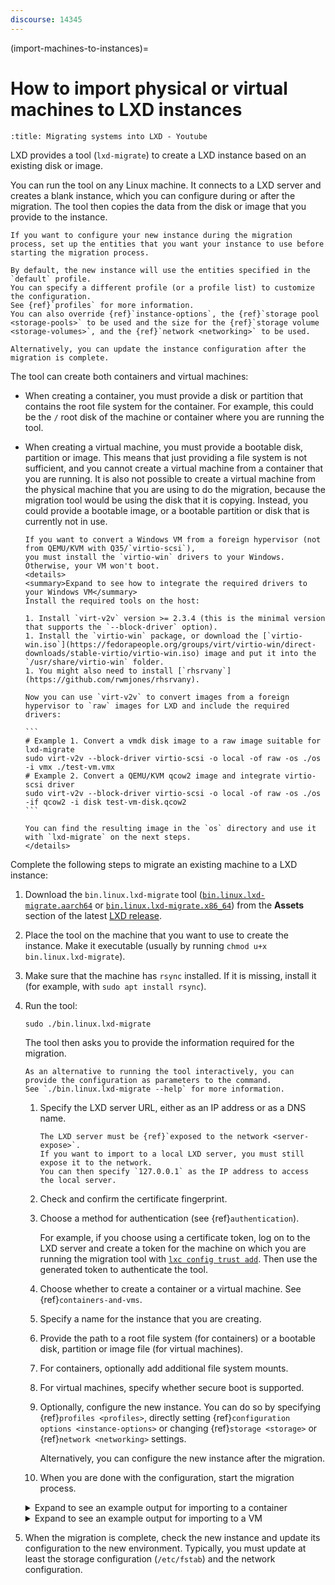 ```yaml
---
discourse: 14345
---
```


(import-machines-to-instances)=
# How to import physical or virtual machines to LXD instances

```{youtube} https://www.youtube.com/watch?v=F9GALjHtnUU
:title: Migrating systems into LXD - Youtube
```

LXD provides a tool (`lxd-migrate`) to create a LXD instance based on an existing disk or image.

You can run the tool on any Linux machine.
It connects to a LXD server and creates a blank instance, which you can configure during or after the migration.
The tool then copies the data from the disk or image that you provide to the instance.

```{note}
If you want to configure your new instance during the migration process, set up the entities that you want your instance to use before starting the migration process.

By default, the new instance will use the entities specified in the `default` profile.
You can specify a different profile (or a profile list) to customize the configuration.
See {ref}`profiles` for more information.
You can also override {ref}`instance-options`, the {ref}`storage pool <storage-pools>` to be used and the size for the {ref}`storage volume <storage-volumes>`, and the {ref}`network <networking>` to be used.

Alternatively, you can update the instance configuration after the migration is complete.
```

The tool can create both containers and virtual machines:

* When creating a container, you must provide a disk or partition that contains the root file system for the container.
  For example, this could be the `/` root disk of the machine or container where you are running the tool.
* When creating a virtual machine, you must provide a bootable disk, partition or image.
  This means that just providing a file system is not sufficient, and you cannot create a virtual machine from a container that you are running.
  It is also not possible to create a virtual machine from the physical machine that you are using to do the migration, because the migration tool would be using the disk that it is copying.
  Instead, you could provide a bootable image, or a bootable partition or disk that is currently not in use.

   ````{tip}
   If you want to convert a Windows VM from a foreign hypervisor (not from QEMU/KVM with Q35/`virtio-scsi`),
   you must install the `virtio-win` drivers to your Windows. Otherwise, your VM won't boot.
   <details>
   <summary>Expand to see how to integrate the required drivers to your Windows VM</summary>
   Install the required tools on the host:

   1. Install `virt-v2v` version >= 2.3.4 (this is the minimal version that supports the `--block-driver` option).
   1. Install the `virtio-win` package, or download the [`virtio-win.iso`](https://fedorapeople.org/groups/virt/virtio-win/direct-downloads/stable-virtio/virtio-win.iso) image and put it into the `/usr/share/virtio-win` folder.
   1. You might also need to install [`rhsrvany`](https://github.com/rwmjones/rhsrvany).

   Now you can use `virt-v2v` to convert images from a foreign hypervisor to `raw` images for LXD and include the required drivers:

   ```
   # Example 1. Convert a vmdk disk image to a raw image suitable for lxd-migrate
   sudo virt-v2v --block-driver virtio-scsi -o local -of raw -os ./os -i vmx ./test-vm.vmx
   # Example 2. Convert a QEMU/KVM qcow2 image and integrate virtio-scsi driver
   sudo virt-v2v --block-driver virtio-scsi -o local -of raw -os ./os -if qcow2 -i disk test-vm-disk.qcow2
   ```

   You can find the resulting image in the `os` directory and use it with `lxd-migrate` on the next steps.
   </details>
   ````

Complete the following steps to migrate an existing machine to a LXD instance:

1. Download the `bin.linux.lxd-migrate` tool ([`bin.linux.lxd-migrate.aarch64`](https://github.com/canonical/lxd/releases/latest/download/bin.linux.lxd-migrate.aarch64) or [`bin.linux.lxd-migrate.x86_64`](https://github.com/canonical/lxd/releases/latest/download/bin.linux.lxd-migrate.x86_64)) from the **Assets** section of the latest [LXD release](https://github.com/canonical/lxd/releases).
1. Place the tool on the machine that you want to use to create the instance.
   Make it executable (usually by running `chmod u+x bin.linux.lxd-migrate`).
1. Make sure that the machine has `rsync` installed.
   If it is missing, install it (for example, with `sudo apt install rsync`).
1. Run the tool:

       sudo ./bin.linux.lxd-migrate

   The tool then asks you to provide the information required for the migration.

   ```{tip}
   As an alternative to running the tool interactively, you can provide the configuration as parameters to the command.
   See `./bin.linux.lxd-migrate --help` for more information.
   ```

   1. Specify the LXD server URL, either as an IP address or as a DNS name.

      ```{note}
      The LXD server must be {ref}`exposed to the network <server-expose>`.
      If you want to import to a local LXD server, you must still expose it to the network.
      You can then specify `127.0.0.1` as the IP address to access the local server.
      ```

   1. Check and confirm the certificate fingerprint.
   1. Choose a method for authentication (see {ref}`authentication`).

      For example, if you choose using a certificate token, log on to the LXD server and create a token for the machine on which you are running the migration tool with [`lxc config trust add`](lxc_config_trust_add.md).
      Then use the generated token to authenticate the tool.
   1. Choose whether to create a container or a virtual machine.
      See {ref}`containers-and-vms`.
   1. Specify a name for the instance that you are creating.
   1. Provide the path to a root file system (for containers) or a bootable disk, partition or image file (for virtual machines).
   1. For containers, optionally add additional file system mounts.
   1. For virtual machines, specify whether secure boot is supported.
   1. Optionally, configure the new instance.
      You can do so by specifying {ref}`profiles <profiles>`, directly setting {ref}`configuration options <instance-options>` or changing {ref}`storage <storage>` or {ref}`network <networking>` settings.

      Alternatively, you can configure the new instance after the migration.
   1. When you are done with the configuration, start the migration process.

   <details>
   <summary>Expand to see an example output for importing to a container</summary>

   ```{terminal}
   :input: sudo ./bin.linux.lxd-migrate

   Please provide LXD server URL: https://192.0.2.7:8443
   Certificate fingerprint: xxxxxxxxxxxxxxxxx
   ok (y/n)? y

   1) Use a certificate token
   2) Use an existing TLS authentication certificate
   3) Generate a temporary TLS authentication certificate
   Please pick an authentication mechanism above: 1
   Please provide the certificate token: xxxxxxxxxxxxxxxx

   Remote LXD server:
     Hostname: bar
     Version: 5.4

   Would you like to create a container (1) or virtual-machine (2)?: 1
   Name of the new instance: foo
   Please provide the path to a root filesystem: /
   Do you want to add additional filesystem mounts? [default=no]:

   Instance to be created:
     Name: foo
     Project: default
     Type: container
     Source: /

   Additional overrides can be applied at this stage:
   1) Begin the migration with the above configuration
   2) Override profile list
   3) Set additional configuration options
   4) Change instance storage pool or volume size
   5) Change instance network

   Please pick one of the options above [default=1]: 3
   Please specify config keys and values (key=value ...): limits.cpu=2

   Instance to be created:
     Name: foo
     Project: default
     Type: container
     Source: /
     Config:
       limits.cpu: "2"

   Additional overrides can be applied at this stage:
   1) Begin the migration with the above configuration
   2) Override profile list
   3) Set additional configuration options
   4) Change instance storage pool or volume size
   5) Change instance network

   Please pick one of the options above [default=1]: 4
   Please provide the storage pool to use: default
   Do you want to change the storage size? [default=no]: yes
   Please specify the storage size: 20GiB

   Instance to be created:
     Name: foo
     Project: default
     Type: container
     Source: /
     Storage pool: default
     Storage pool size: 20GiB
     Config:
       limits.cpu: "2"

   Additional overrides can be applied at this stage:
   1) Begin the migration with the above configuration
   2) Override profile list
   3) Set additional configuration options
   4) Change instance storage pool or volume size
   5) Change instance network

   Please pick one of the options above [default=1]: 5
   Please specify the network to use for the instance: lxdbr0

   Instance to be created:
     Name: foo
     Project: default
     Type: container
     Source: /
     Storage pool: default
     Storage pool size: 20GiB
     Network name: lxdbr0
     Config:
       limits.cpu: "2"

   Additional overrides can be applied at this stage:
   1) Begin the migration with the above configuration
   2) Override profile list
   3) Set additional configuration options
   4) Change instance storage pool or volume size
   5) Change instance network

   Please pick one of the options above [default=1]: 1
   Instance foo successfully created
   ```

   </details>
   <details>
   <summary>Expand to see an example output for importing to a VM</summary>

   ```{terminal}
   :input: sudo ./bin.linux.lxd-migrate

   Please provide LXD server URL: https://192.0.2.7:8443
   Certificate fingerprint: xxxxxxxxxxxxxxxxx
   ok (y/n)? y

   1) Use a certificate token
   2) Use an existing TLS authentication certificate
   3) Generate a temporary TLS authentication certificate
   Please pick an authentication mechanism above: 1
   Please provide the certificate token: xxxxxxxxxxxxxxxx

   Remote LXD server:
     Hostname: bar
     Version: 5.4

   Would you like to create a container (1) or virtual-machine (2)?: 2
   Name of the new instance: foo
   Please provide the path to a root filesystem: ./virtual-machine.img
   Does the VM support UEFI Secure Boot? [default=no]: no

   Instance to be created:
     Name: foo
     Project: default
     Type: virtual-machine
     Source: ./virtual-machine.img
     Config:
       security.secureboot: "false"

   Additional overrides can be applied at this stage:
   1) Begin the migration with the above configuration
   2) Override profile list
   3) Set additional configuration options
   4) Change instance storage pool or volume size
   5) Change instance network

   Please pick one of the options above [default=1]: 3
   Please specify config keys and values (key=value ...): limits.cpu=2

   Instance to be created:
     Name: foo
     Project: default
     Type: virtual-machine
     Source: ./virtual-machine.img
     Config:
       limits.cpu: "2"
       security.secureboot: "false"

   Additional overrides can be applied at this stage:
   1) Begin the migration with the above configuration
   2) Override profile list
   3) Set additional configuration options
   4) Change instance storage pool or volume size
   5) Change instance network

   Please pick one of the options above [default=1]: 4
   Please provide the storage pool to use: default
   Do you want to change the storage size? [default=no]: yes
   Please specify the storage size: 20GiB

   Instance to be created:
     Name: foo
     Project: default
     Type: virtual-machine
     Source: ./virtual-machine.img
     Storage pool: default
     Storage pool size: 20GiB
     Config:
       limits.cpu: "2"
       security.secureboot: "false"

   Additional overrides can be applied at this stage:
   1) Begin the migration with the above configuration
   2) Override profile list
   3) Set additional configuration options
   4) Change instance storage pool or volume size
   5) Change instance network

   Please pick one of the options above [default=1]: 5
   Please specify the network to use for the instance: lxdbr0

   Instance to be created:
     Name: foo
     Project: default
     Type: virtual-machine
     Source: ./virtual-machine.img
     Storage pool: default
     Storage pool size: 20GiB
     Network name: lxdbr0
     Config:
       limits.cpu: "2"
       security.secureboot: "false"

   Additional overrides can be applied at this stage:
   1) Begin the migration with the above configuration
   2) Override profile list
   3) Set additional configuration options
   4) Change instance storage pool or volume size
   5) Change instance network

   Please pick one of the options above [default=1]: 1
   Instance foo successfully created
   ```

   </details>
1. When the migration is complete, check the new instance and update its configuration to the new environment.
   Typically, you must update at least the storage configuration (`/etc/fstab`) and the network configuration.
